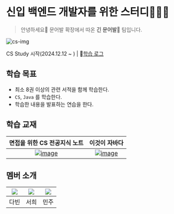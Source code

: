 
# 신입 백엔드 개발자를 위한 스터디👩🏻‍💻
> 안녕하세요👋 문어발 확장에서 따온 **긴 문어발🐙** 팀입니다.

![cs-img](https://github.com/user-attachments/assets/6f24ed8b-2338-4dab-a8e1-cfd4bc2c34ec)

CS Study 시작(2024.12.12 ~ ) | 📝[학습 로그](https://github.com/2025-cs-study/2025-CS-Study/issues)

## 학습 목표
- 최소 8권 이상의 관련 서적을 함께 학습한다.
- `CS`, `Java` 를 학습한다.
- 학습한 내용을 발표하는 연습을 한다.

## 학습 교재
|면접을 위한 CS 전공지식 노트|이것이 자바다|
|:---:|:---:|
|[![image](https://github.com/user-attachments/assets/af185dd4-cf92-4f45-a8e4-487584c412c6)](https://product.kyobobook.co.kr/detail/S000001834833)|[![image](https://contents.kyobobook.co.kr/sih/fit-in/458x0/pdt/9791169212274.jpg)](https://product.kyobobook.co.kr/detail/S000061695652)|

## 멤버 소개
|[![](https://github.com/dav1n9.png?width=200px)](https://github.com/dav1n9)|[![](https://github.com/seohee-P.png?width=200px)](https://github.com/seohee-P) |[![](https://github.com/mango606.png?width=200px)](https://github.com/mango606) |
|:---:|:---:|:---:|
| 다빈 | 서희 | 민주 |
